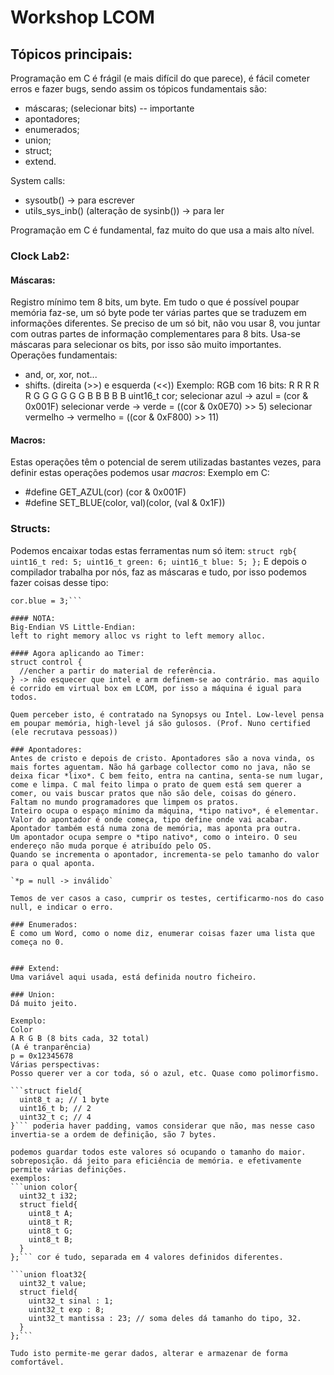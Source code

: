 # Workshop LCOM
## Tópicos principais:
Programação em C é frágil (e mais difícil do que parece), é fácil cometer erros e fazer bugs, sendo assim os tópicos fundamentais são:
- máscaras; (selecionar bits) -- importante
- apontadores;
- enumerados;
- union;
- struct;
- extend.

System calls:
- sysoutb() -> para escrever
- utils_sys_inb() (alteração de sysinb()) -> para ler

Programação em C é fundamental, faz muito do que usa a mais alto nível.

### Clock Lab2:
#### Máscaras:
Registro mínimo tem 8 bits, um byte. Em tudo o que é possível poupar memória faz-se, um só byte pode ter várias partes que se traduzem em informações diferentes. Se preciso de um só bit, não vou usar 8, vou juntar com outras partes de informação complementares para 8 bits.
Usa-se máscaras para selecionar os bits, por isso são muito importantes. Operações fundamentais:
- and, or, xor, not...
- shifts. (direita (>>) e esquerda (<<))
Exemplo:
RGB com 16 bits:
R R R R R G G G G G G B B B B B
uint16_t cor;
selecionar azul -> azul = (cor & 0x001F)
selecionar verde -> verde = ((cor & 0x0E70) >> 5) 
selecionar vermelho -> vermelho = ((cor & 0xF800) >> 11)

#### Macros:
Estas operações têm o potencial de serem utilizadas bastantes vezes, para definir estas operações podemos usar *macros*:
Exemplo em C:
- #define GET_AZUL(cor) (cor & 0x001F)
- #define SET_BLUE(color, val)\(color, (val & 0x1F))

### Structs:
Podemos encaixar todas estas ferramentas num só item:
`struct rgb{
  uint16_t red: 5;
  uint16_t green: 6;
  uint16_t blue: 5;
};`
E depois o compilador trabalha por nós, faz as máscaras e tudo, por isso podemos fazer coisas desse tipo:
```rgb cor;
cor.blue = 3;```

#### NOTA:
Big-Endian VS Little-Endian:
left to right memory alloc vs right to left memory alloc.

#### Agora aplicando ao Timer:
struct control {
  //encher a partir do material de referência.
} -> não esquecer que intel e arm definem-se ao contrário. mas aquilo é corrido em virtual box em LCOM, por isso a máquina é igual para todos.

Quem perceber isto, é contratado na Synopsys ou Intel. Low-level pensa em poupar memória, high-level já são gulosos. (Prof. Nuno certified (ele recrutava pessoas))

### Apontadores:
Antes de cristo e depois de cristo. Apontadores são a nova vinda, os mais fortes aguentam. Não há garbage collector como no java, não se deixa ficar *lixo*. C bem feito, entra na cantina, senta-se num lugar, come e limpa. C mal feito limpa o prato de quem está sem querer a comer, ou vais buscar pratos que não são dele, coisas do género. Faltam no mundo programadores que limpem os pratos.
Inteiro ocupa o espaço mínimo da máquina, *tipo nativo*, é elementar.
Valor do apontador é onde começa, tipo define onde vai acabar. Apontador também está numa zona de memória, mas aponta pra outra.
Um apontador ocupa sempre o *tipo nativo*, como o inteiro. O seu endereço não muda porque é atribuído pelo OS.
Quando se incrementa o apontador, incrementa-se pelo tamanho do valor para o qual aponta.

`*p = null -> inválido`

Temos de ver casos a caso, cumprir os testes, certificarmo-nos do caso null, e indicar o erro.

### Enumerados:
É como um Word, como o nome diz, enumerar coisas fazer uma lista que começa no 0.


### Extend:
Uma variável aqui usada, está definida noutro ficheiro.

### Union:
Dá muito jeito.

Exemplo:
Color
A R G B (8 bits cada, 32 total)
(A é tranparência)
p = 0x12345678
Várias perspectivas:
Posso querer ver a cor toda, só o azul, etc. Quase como polimorfismo.

```struct field{
  uint8_t a; // 1 byte
  uint16_t b; // 2
  uint32_t c; // 4
}``` poderia haver padding, vamos considerar que não, mas nesse caso invertia-se a ordem de definição, são 7 bytes.

podemos guardar todos este valores só ocupando o tamanho do maior. sobreposição. dá jeito para eficiência de memória. e efetivamente permite várias definições.
exemplos:
```union color{
  uint32_t i32;
  struct field{
    uint8_t A;
    uint8_t R;
    uint8_t G;
    uint8_t B;
  }
};``` cor é tudo, separada em 4 valores definidos diferentes.

```union float32{
  uint32_t value;
  struct field{
    uint32_t sinal : 1;
    uint32_t exp : 8;
    uint32_t mantissa : 23; // soma deles dá tamanho do tipo, 32.
  }
};```

Tudo isto permite-me gerar dados, alterar e armazenar de forma comfortável. 